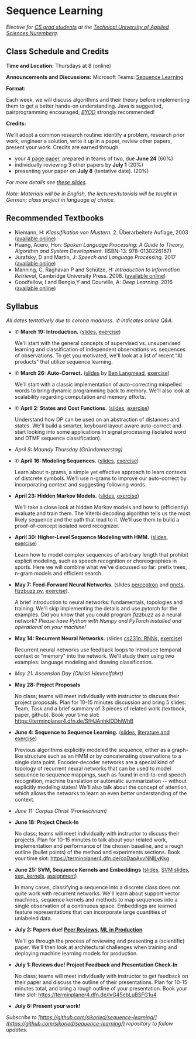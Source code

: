 # Sequence Learning

_Elective for [CS grad students](https://www.th-nuernberg.de/fakultaeten/in/studium/masterstudiengang-informatik/) at the [Technical University of Applied Sciences Nuremberg](https://www.th-nuernberg.de/)._



## Class Schedule and Credits

**Time and Location:** Thursdays at 8 (online)

**Announcements and Discussions:** Microsoft Teams: [Sequence Learning](https://teams.microsoft.com/l/team/19%3a4c844498dec6420ca6b0667b9ad02571%40thread.tacv2/conversations?groupId=9d0d8151-8b59-4160-a6ab-06afa1434d78&tenantId=2bb870ba-c8e4-4d13-b6c1-e78539138e20)

**Format:** 

Each week, we will discuss algorithms and their theory before implementing them to get a better hands-on understanding.
Java is suggested, pairprogramming encouraged, [_BYOD_](https://en.wikipedia.org/wiki/Bring_your_own_device) strongly recommended!

**Credits:**

We'll adopt a common research routine: identify a problem, research prior work, engineer a solution, write it up in a paper, review other papers, present your work.
Credits are earned through

- your [4 page paper](https://journals.ieeeauthorcenter.ieee.org/create-your-ieee-article/authoring-tools-and-templates/ieee-article-templates/templates-for-transactions/), prepared in teams of two, due **June 24** (60%)
- individually reviewing 3 other papers by **July 1** (20%)
- presenting your paper on **July 8** (tentative date). (20%)

_For more details see [these slides](99/credits-howto/)._

_Note: Materials will be in English, the lectures/tutorials will be taught in German; class project in language of choice._


## Recommended Textbooks

- Niemann, H: _Klassifikation von Mustern._ 2. Überarbeitete Auflage, 2003 ([available online](https://www5.cs.fau.de/fileadmin/Persons/NiemannHeinrich/klassifikation-von-mustern/m00-www.pdf))
- Huang, Acero, Hon: _Spoken Language Processing: A Guide to Theory, Algorithm and System Development._ (ISBN-13: 978-0130226167)
- Jurafsky, D and Martin, J: _Speech and Language Processing._ 2017 ([available online](http://web.stanford.edu/~jurafsky/slp3/))
- Manning, C, Raghavan P and Schütze, H: _Introduction to Information Retrieval_, Cambridge University Press. 2008. ([available online](https://nlp.stanford.edu/IR-book/))
- Goodfellow, I and Bengio,Y and Courville, A: _Deep Learning._ 2016 ([available online](http://www.deeplearningbook.org/))


## Syllabus

_All dates tentatively due to corona madness. ✆ indicates online Q&A._

- ✆ **March 19: Introduction.** ([slides](00/introduction/), [exercise](00/exercise/))

	We'll start with the general concepts of supervised vs. unsupervised learning and classification of independent observations vs. sequences of observations.
	To get you motivated, we'll look at a list of recent "AI products" that utilize sequence learning.

- ✆ **March 26: Auto-Correct.** ([slides](http://www.cs.jhu.edu/~langmea/resources/lecture_notes/dp_and_edit_dist.pdf) by [Ben Langmead](http://www.langmead-lab.org/), [exercise](01/autocorrect/))
	
	We'll start with a classic implementation of auto-correcting mispelled words to bring dynamic programming back to memory.
	We'll also look at scalability regarding computation and memory efforts.

- ✆ **April 2: States and Cost Functions.** ([slides](02/cost-and-states/slides/), [exercise](02/cost-and-states/))
	
	Understand how DP can be used on an abstraction of distances and states.
	We'll build a smarter, keyboard layout aware auto-correct and start looking into some applications in signal processing (isolated word and DTMF sequence classification).

- _April 9: Maundy Thursday (Gründonnerstag)_

- ✆ **April 16: Modeling Sequences.** ([slides](03-ngrams/sv-lm.pdf), [exercise](03/ngrams/))
	
	Learn about n-grams, a simple yet effective approach to learn contexts of distcrete symbols.
	We'll use n-grams to improve our auto-correct by incorporating context and suggesting following words.

- **April 23: Hidden Markov Models.** ([slides](04-hmms/hmm.pdf), [exercise](04/hmms/))
	
	We'll take a close look at hidden Markov models and how to (efficiently) evaluate and train them.
	The Viterbi decoding algorithm tells us the most likely sequence and the path that lead to it.
	We'll use them to build a proof-of-concept isolated word recognizer.

- **April 30: Higher-Level Sequence Modeling with HMM.** ([slides](05-decoding/decoding.pdf), [exercise](05/decoding/))
	
	Learn how to model complex sequences of arbitrary length that prohibit explicit modeling, such as speech recognition or choreographies in sports.
	Here we will combine what we've discussed so far: prefix trees, n-gram models and efficient search.

- **May 7: Feed-Forward Neural Networks.** (slides [perceptron](06-nnets/sl-perceptron.pdf) and [nnets](06-nnets/sl-mlp.pdf), [fizzbuzz.py](06-nnets/fizzbuzz.tf), [exercise](06/nnets/)).
	
	A brief introduction to neural networks: fundamentals, topologies and training.
	We'll skip implementing the details and use pytorch for the examples. Did you know that you could program _fizzbuzz_ as a neural network?
	_Please have Python with Numpy and PyTorch installed and operational on your machine!_

- **May 14: Recurrent Neural Networks.** (slides [cs231n: RNNs](07-rnns/cs231n_2018_lecture10_excerpts.pdf), [exercise](07/rnns/))
	
	Recurrent neural networks use feedback loops to introduce temporal context or "memory" into the network.
	We'll study them using two examples: language modeling and drawing classification.

- _May 21: Ascension Day (Christi Himmelfahrt)_

- **May 28: Project Proposals**

	No class; teams will meet individually with instructor to discuss their project proposals.
	Plan for 10-15 minutes discussion and bring 5 slides: Team, Task and a brief summary of 3 pieces of related work (textbook, paper, github).
	Book your time slot: <https://terminplaner4.dfn.de/SfHJAnhklDDhiWhB>

- **June 4: Sequence to Sequence Learning.** ([slides](08-seq2seq/seq2seq.pdf), [literature and exercise](08/seq2seq/))
	
	Previous algorithms explicitly modeled the sequence, either as a graph-like structure such as an HMM or by concatenating observations to a single data point.
	Encoder-decoder networks are a special kind of topology of recurrent neural networks that can be used to model sequence to sequence mappings, such as found in end-to-end speech recognition, machine translation or automatic summarization -- without explicitly modeling states!
	We'll also talk about the concept of attention, which allows the networks to learn an even better understanding of the context.

- _June 11: Corpus Christ (Fronleichnam)_

- **June 18: Project Check-In**

	No class; teams will meet individually with instructor to discuss their projects.
	Plan for 10-15 minutes to talk about your related work, implementation and performance of the chosen baseline, and a rough outline (bullet points) of the method and experiments sections.
	Book your time slot: <https://terminplaner4.dfn.de/coDapAxvNNILyKkg>

- **June 25: SVM, Sequence Kernels and Embeddings** ([slides](09-sequence-kernels/seq-kernels.pdf), [SVM slides](09-sequence-kernels/intro_svm_new.pdf), [seq. kernels](09-sequence-kernels/pr-seq-kernels.pdf), [assignment](09/agerec/))

	In many cases, classifying a sequence into a discrete class does not quite work with recurrent networks.
	We'll learn about support vector machines, sequence kernels and methods to map sequences into a single observation of a continuous space.
	Embeddings are learned feature representations that can incorporate large quantities of unlabeled data.

- **July 2: Papers due! [Peer Reviews](99/howto-peer-review/), [ML in Production](10/ml-in-production/)**

	We'll go through the process of reviewing and presenting a (scientific) paper.
	We'll then look at architectural challenges when training and deploying machine learning models for production.
	

- **July 1: Reviews due! Project Feedback and Presentation Check-In**
	
	No class; teams will meet individually with instructor to get feedback on their paper and discuss the outline of their presentations.
	Plan for 10-15 minutes total, and bring a rough outline of your presentation.
	Book your time slot: <https://terminplaner4.dfn.de/lvG45ebLuBSFG1u4>

- **July 8: Present your work!**


_Subscribe to [https://github.com/sikoried/sequence-learning/](https://github.com/sikoried/sequence-learning/) repository to follow updates._
